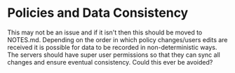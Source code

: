 
Policies and Data Consistency
===

This may not be an issue and if it isn't then this should be moved to NOTES.md. Depending on the order in which policy changes/users edits are received it is possible for data to be recorded in non-deterministic ways. The servers should have super user permissions so that they can sync all changes and ensure eventual consistency. Could this ever be avoided?